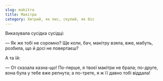 ```yaml
---
slug: makitra
title: Макітра
category: Хитрий, як лис, скупий, як біс
---
```

Виказувала сусідка сусідці:

— Як же тобі не соромно? Ще коли, бач, макітру взяла, вже, мабуть, розбила, що й досі не повертаєш?

А та їй:

— От сказала казна-що! По-перше, я твоєї макітри не брала; по-друге, вона була у тебе вже репнута; а по-третє, я ж її давно тобі віддала!
